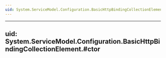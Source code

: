 ```yaml
---
uid: System.ServiceModel.Configuration.BasicHttpBindingCollectionElement
---
```


---
uid: System.ServiceModel.Configuration.BasicHttpBindingCollectionElement.#ctor
---
